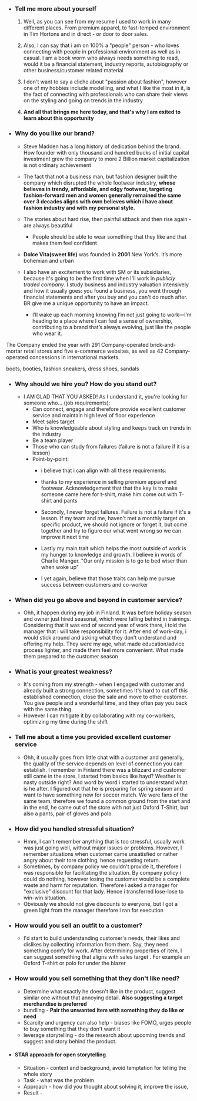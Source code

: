 - ### Tell me more about yourself
	1. Well, as you can see from my resume I used to work in many different places. From premium apparel, to fast-temped environment in Tim Hortons and in direct - or door to door sales. 

	2. Also, I can say that i am on 100% a "people" person - who loves connecting with people in professional environment as well as in casual. I am a book worm who always needs something to read, would it be a financial statement, industry reports, autobiography or other business/customer related material

	3. I don't want to say a cliche about "passion about fashion", however one of my hobbies include modelling, and what I like the most in it, is the fact of connecting with professionals who can share their views on the styling and going on trends in the industry
	
	4. **And all that brings me here today, and that's why I am exited to learn about this opportunity** 

- ### Why do you like our brand?
	- Steve Madden has a long history of dedication behind the brand. How founder with only thousand and hundred bucks of initial capital investment grew the company to more 2 Billion market capitalization is not ordinary achievement

	- The fact that not a business man, but fashion designer built the company which disrupted the whole footwear industry, **whose believes in trendy, affordable, and edgy footwear, targeting fashion-forward men and women generally remained the same over 3 decades aligns with own believes which i have about fashion industry and with my personal style.**
	
	- The stories about hard rise, then painful sitback and then rise again - are always beautiful 
		- People should be able to wear something that they like and that makes them feel confident 
	
	- **Dolce Vita(sweet life)** was founded in **2001** New York’s. it’s more bohemian and urban

	- I also have an excitement to work with SM or its subsidiaries, because it's going to be the first time when I'll work in *publicly traded company*. I study business and industry valuation intensively and how it usually goes: you found a business, you went through financial statements and after you buy and you can't do much after. BR give me a unique opportunity to have an impact. 
		- I’ll wake up each morning knowing I’m not just going to work—I’m heading to a place where I can feel a sense of ownership, contributing to a brand that’s always evolving, just like the people who wear it.


The Company ended the year with 291 Company-operated brick-and-mortar retail stores and five e-commerce websites, as well as 42 Company-operated concessions in international markets.


boots, booties, fashion sneakers, dress shoes, sandals

- ### Why should we hire you? How do you stand out?
	- I AM GLAD THAT YOU ASKED! As I understand it, you're looking for someone who... (job requirements):
    	- Can connect, engage and therefore provide excellent customer service and maintain high level of floor experience
    	- Meet sales target
    	- Who is knowledgeable about styling and keeps track on trends in the industry
    	- Be a team player
    	- Those who can study from failures (failure is not a failure if it is a lesson)
		- Point-by-point:
			- i believe that i can align with all these requirements:
	    	- thanks to my experience in selling premium apparel and footwear. Acknowledgement that that the key is to make someone came here for t-shirt, make him come out with T-shirt and pants
   	 
	    	- Secondly, I never forget failures. Failure is not a failure if it's a lesson. If my team and me, haven't met a monthly target on specific product, we should not ignore or forget it, but come together and try to figure our what went wrong so we can improve it next time   
   	 
	    	- Lastly my main trait which helps the most outside of work is my hunger to knowledge and growth. I believe in words of Charlie Manger. "Our only mission is to go to bed wiser than when woke up"
   	 
	    	- I yet again, believe that those traits can help me pursue success between customers and co-worker  


- ### When did you go above and beyond in customer service?
	- Ohh, it happen during my job in Finland. It was before holiday season and owner just hired seasonal, which were falling behind in trainings. Considering that It was end of second year of work there, i told the manager that i will take responsibility for it. After end of work-day, i would stick around and asking what they don't understand and offering my help. They were my age, what made education/advice process lighter, and made them feel more convenient. What made them prepared to the customer season 

- ### What is your greatest weakness?
	- It's coming from my strength - when I engaged with customer and already built a strong connection, sometimes It's hard to cut off this established connection, close the sale and move to other customer. You give people and a wonderful time, and they often pay you back with the same thing. 
	- However I can mitigate it by collaborating with my co-workers, optimizing my time during the shift 

- ### Tell me about a time you provided excellent customer service
	- Ohh, it usually goes from little chat with a customer and generally, the quality of the service depends on level of connection you can establish. I remember in Finland there was a blizzard and customer still came in the store. I started from basics like hayd? Weather is nasty outside right? And word by word i started to understand what is he after. I figured out that he is preparing for spring season and want to have something new for soccer match. We were fans of the same team, therefore we found a common ground from the start and in the end, he came out of the store with not just Oxford T-Shirt, but also a pants, pair of gloves and polo

- ### How did you handled  stressful situation?
	- Hmm, I can't remember anything that is too stressful, usually work was just going well, without major issues or problems. However, I remember situations when customer came unsatisfied or rather angry about their tore clothing, hence requesting return. 
	- Sometimes, by company policy we couldn't provide it, therefore I was responsible for facilitating the situation. By company policy i could do nothing, however losing the customer would be a complete waste and harm for reputation. Therefore i asked a manager for "exclusive" discount for that lady. Hence i transferred lose-lose to win-win situation.
	- Obviously we should not give discounts to everyone, but I got a green light from the manager therefore i ran for execution


- ### How would you sell an outfit to a customer?
	- I'd start to build understanding customer's needs, their likes and dislikes by collecting information from them. Say, they need something comfy for work. After determining properties of item, I can suggest something that aligns with sales target . For example an Oxford T-shirt or polo for under the blazer

- ### How would you sell something that they don't like need?
	- Determine what exactly he doesn't like in the product, suggest similar one without that annoying detail. **Also suggesting a target merchandise is preferred** 
	- bundling - **Pair the unwanted item with something they do like or need**
	- Scarcity and urgency can also help - biases like FOMO, urges people to buy something that they don't want it 
	- leverage storytelling - do the research about upcoming trends and suggest and story behind the product. 


- #### STAR approach for open storytelling
	- Situation - context and background, avoid temptation for telling the whole story 
	- Task - what was the problem 	
	- Approach - how did you thought about solving it, improve the issue, 
	- Result - 